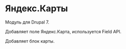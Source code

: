 Яндекс.Карты
======

Модуль для Drupal 7.

Добавляет поле Яндекс.Карта, используется Field API.

Добавляет блок карты.